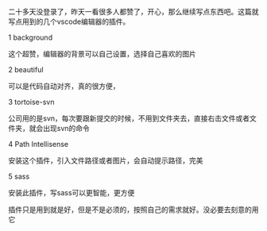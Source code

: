 二十多天没登录了，昨天一看很多人都赞了，开心，那么继续写点东西吧。这篇就写点用到的几个vscode编辑器的插件。

1 background 

这个超赞，编辑器的背景可以自己设置，选择自己喜欢的图片




2 beautiful

可以是代码自动对齐，真的很方便，


3  tortoise-svn

公司用的是svn，每次要跟新提交的时候，不用到文件夹去，直接右击文件或者文件夹，就会出现svn的命令


4  Path Intellisense

安装这个插件，引入文件路径或者图片，会自动提示路径，完美


5 sass

安装此插件，写sass可以更智能，更方便


插件只是用到就是好，但是不是必须的，按照自己的需求就好。没必要去刻意的用它
